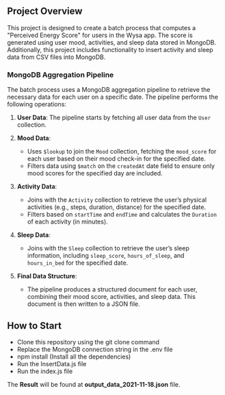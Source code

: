 ## Project Overview

This project is designed to create a batch process that computes a "Perceived Energy Score" for users in the Wysa app. The score is generated using user mood, activities, and sleep data stored in MongoDB. Additionally, this project includes functionality to insert activity and sleep data from CSV files into MongoDB.

### MongoDB Aggregation Pipeline

The batch process uses a MongoDB aggregation pipeline to retrieve the necessary data for each user on a specific date. The pipeline performs the following operations:

1. **User Data**: The pipeline starts by fetching all user data from the `User` collection.

2. **Mood Data**: 
   - Uses `$lookup` to join the `Mood` collection, fetching the `mood_score` for each user based on their mood check-in for the specified date.
   - Filters data using `$match` on the `createdAt` date field to ensure only mood scores for the specified day are included.
  
3. **Activity Data**:
   - Joins with the `Activity` collection to retrieve the user’s physical activities (e.g., steps, duration, distance) for the specified date.
   - Filters based on `startTime` and `endTime` and calculates the `Duration` of each activity (in minutes).
  
4. **Sleep Data**:
   - Joins with the `Sleep` collection to retrieve the user’s sleep information, including `sleep_score`, `hours_of_sleep`, and `hours_in_bed` for the specified date.
  
5. **Final Data Structure**:
   - The pipeline produces a structured document for each user, combining their mood score, activities, and sleep data. This document is then written to a JSON file.


## How to Start
   - Clone this repository using the git clone command
   - Replace the MongoDB connection string in the .env file
   - npm install (Install all the dependencies)
   - Run the InsertData.js file 
   - Run the index.js file 

The **Result** will be found at **output_data_2021-11-18.json** file.

